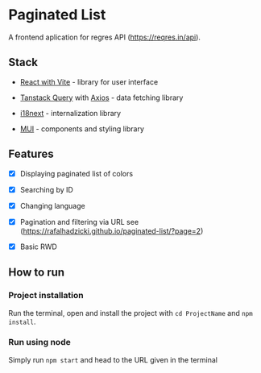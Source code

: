 # Paginated List

A frontend aplication for regres API (https://reqres.in/api).

## Stack

- [React with Vite](https://vitejs.dev) - library for user interface

- [Tanstack Query](https://tanstack.com/query/latest) with [Axios](https://axios-http.com/docs/intro) - data fetching library

- [i18next](https://mui.com) - internalization library

- [MUI](https://mui.com) - components and styling library

## Features

- [x] Displaying paginated list of colors

- [x] Searching by ID

- [x] Changing language

- [x] Pagination and filtering via URL see (https://rafalhadzicki.github.io/paginated-list/?page=2)

- [x] Basic RWD

## How to run

### Project installation

Run the terminal, open and install the project with `cd ProjectName` and `npm install`.

### Run using node

Simply run `npm start` and head to the URL given in the terminal
